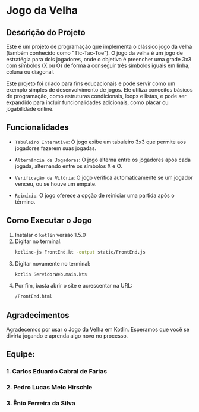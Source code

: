 # Jogo da Velha
## Descrição do Projeto
Este é um projeto de programação que implementa o clássico jogo da velha (também conhecido como "Tic-Tac-Toe"). O jogo da velha é um jogo de estratégia para dois jogadores, onde o objetivo é preencher uma grade 3x3 com símbolos (X ou O) de forma a conseguir três símbolos iguais em linha, coluna ou diagonal.

Este projeto foi criado para fins educacionais e pode servir como um exemplo simples de desenvolvimento de jogos. Ele utiliza conceitos básicos de programação, como estruturas condicionais, loops e listas, e pode ser expandido para incluir funcionalidades adicionais, como placar ou jogabilidade online.
## Funcionalidades
- `Tabuleiro Interativo`: O jogo exibe um tabuleiro 3x3 que permite aos jogadores fazerem suas jogadas.

- `Alternância de Jogadores`: O jogo alterna entre os jogadores após cada jogada, alternando entre os símbolos X e O.

- `Verificação de Vitória`: O jogo verifica automaticamente se um jogador venceu, ou se houve um empate.

- `Reinício`: O jogo oferece a opção de reiniciar uma partida após o término.

## Como Executar o Jogo
1. Instalar o `kotlin` versão 1.5.0
2. Digitar no terminal:
    ```sh
    kotlinc-js FrontEnd.kt -output static/FrontEnd.js
    ```
3. Digitar novamente no terminal:
    ```sh
    kotlin ServidorWeb.main.kts
    ```
4. Por fim, basta abrir o site e acrescentar na URL:
    ```sh
    /FrontEnd.html
    ```
## Agradecimentos
Agradecemos por usar o Jogo da Velha em Kotlin. Esperamos que você se divirta jogando e aprenda algo novo no processo.
## Equipe:
### 1. Carlos Eduardo Cabral de Farias
### 2. Pedro Lucas Melo Hirschle
### 3. Ênio Ferreira da Silva
